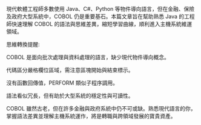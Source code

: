 現代軟體工程師多數使用 Java、C#、Python 等物件導向語言，但在金融、保險及政府大型系統中，COBOL 仍是重要基石。本篇文章旨在幫助熟悉 Java 的工程師快速理解 COBOL 的語法與思維差異，縮短學習曲線，順利進入主機系統維運領域。

思維轉換提醒:

COBOL 是面向批次處理與資料處理的語言，缺少現代物件導向概念。

代碼區分嚴格欄位區域，需注意區塊開始與結束標示。

沒有函數回傳值，PERFORM 類似子程序調用。

語法看似冗長，但有助於大型系統的穩定性與可讀性。

COBOL 雖然古老，但在許多金融與政府系統中仍不可或缺。熟悉現代語言的你，掌握語法差異並理解主機系統運作，將是轉職與跨領域發展的寶貴資產。
